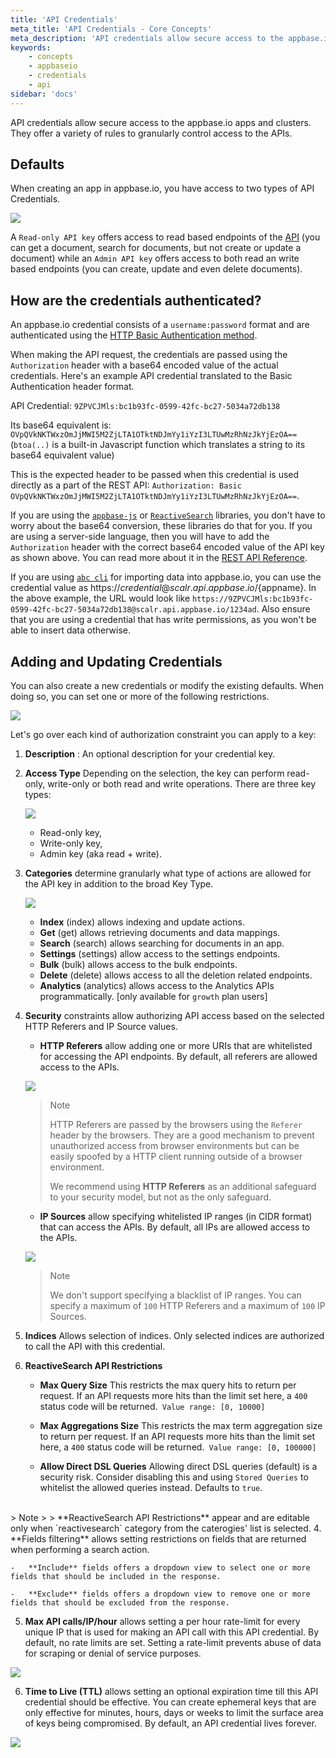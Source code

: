 ```yaml
---
title: 'API Credentials'
meta_title: 'API Credentials - Core Concepts'
meta_description: 'API credentials allow secure access to the appbase.io apps and clusters.'
keywords:
    - concepts
    - appbaseio
    - credentials
    - api
sidebar: 'docs'
---
```


API credentials allow secure access to the appbase.io apps and clusters. They offer a variety of rules to granularly control access to the APIs.

## Defaults

When creating an app in appbase.io, you have access to two types of API Credentials.

![](https://i.imgur.com/hkMdS7u.png)

A `Read-only API key` offers access to read based endpoints of the [API](https://rest.appbase.io) (you can get a document, search for documents, but not create or update a document) while an `Admin API key` offers access to both read an write based endpoints (you can create, update and even delete documents).

## How are the credentials authenticated?

An appbase.io credential consists of a `username:password` format and are authenticated using the [HTTP Basic Authentication method](https://en.wikipedia.org/wiki/Basic_access_authentication).

When making the API request, the credentials are passed using the `Authorization` header with a base64 encoded value of the actual credentials. Here's an example API credential translated to the Basic Authentication header format.

API Credential: `9ZPVCJMls:bc1b93fc-0599-42fc-bc27-5034a72db138`

Its base64 equivalent is: `OVpQVkNKTWxzOmJjMWI5M2ZjLTA1OTktNDJmYy1iYzI3LTUwMzRhNzJkYjEzOA==` (`btoa(..)` is a built-in Javascript function which translates a string to its base64 equivalent value)

This is the expected header to be passed when this credential is used directly as a part of the REST API: `Authorization: Basic OVpQVkNKTWxzOmJjMWI5M2ZjLTA1OTktNDJmYy1iYzI3LTUwMzRhNzJkYjEzOA==`.

If you are using the [`appbase-js`](/api/javascript/quickstart/) or [`ReactiveSearch`](/docs/reactivesearch/v3/overview/quickstart/) libraries, you don't have to worry about the base64 conversion, these libraries do that for you. If you are using a server-side language, then you will have to add the `Authorization` header with the correct base64 encoded value of the API key as shown above. You can read more about it in the [REST API Reference](https://rest.appbase.io/#authentication).

If you are using [`abc cli`](https://github.com/appbaseio/abc) for importing data into appbase.io, you can use the credential value as https://${credential}@scalr.api.appbase.io/${appname}. In the above example, the URL would look like `https://9ZPVCJMls:bc1b93fc-0599-42fc-bc27-5034a72db138@scalr.api.appbase.io/1234ad`. Also ensure that you are using a credential that has write permissions, as you won't be able to insert data otherwise.

## Adding and Updating Credentials

You can also create a new credentials or modify the existing defaults. When doing so, you can set one or more of the following restrictions.

![](https://i.imgur.com/Gnt1fL7.png)

Let's go over each kind of authorization constraint you can apply to a key:

1. **Description** : An optional description for your credential key.

1. **Access Type** Depending on the selection, the key can perform read-only, write-only or both read and write operations. There are three key types:

    ![](https://i.imgur.com/9IVZjIJ.png)

    - Read-only key,
    - Write-only key,
    - Admin key (aka read + write).

2. **Categories** determine granularly what type of actions are allowed for the API key in addition to the broad Key Type.

    ![](https://i.imgur.com/GadZaQZ.png)

    - **Index** (index) allows indexing and update actions.
    - **Get** (get) allows retrieving documents and data mappings.
    - **Search** (search) allows searching for documents in an app.
    - **Settings** (settings) allow access to the settings endpoints.
    - **Bulk** (bulk) allows access to the bulk endpoints.
    - **Delete** (delete) allows access to all the deletion related endpoints.
    - **Analytics** (analytics) allows access to the Analytics APIs programmatically. [only available for `growth` plan users]

3.  **Security** constraints allow authorizing API access based on the selected HTTP Referers and IP Source values.

    -   **HTTP Referers** allow adding one or more URIs that are whitelisted for accessing the API endpoints. By default, all referers are allowed access to the APIs.

    ![](https://i.imgur.com/lJjUAUT.png)

    > Note <i class="fa fa-info-circle"></i>
    >
    > HTTP Referers are passed by the browsers using the `Referer` header by the browsers. They are a good mechanism to prevent unauthorized access from browser environments but can be easily spoofed by a HTTP client running outside of a browser environment.
    >
    > We recommend using **HTTP Referers** as an additional safeguard to your security model, but not as the only safeguard.

    -   **IP Sources** allow specifying whitelisted IP ranges (in CIDR format) that can access the APIs. By default, all IPs are allowed access to the APIs.

    ![](https://i.imgur.com/7iEZzsj.png)

    > Note <i class="fa fa-info-circle"></i>
    >
    > We don't support specifying a blacklist of IP ranges. You can specify a maximum of `100` HTTP Referers and a maximum of `100` IP Sources.

5. **Indices** Allows selection of indices. Only selected indices are authorized to call the API with this credential.

6. **ReactiveSearch API Restrictions** 

    - **Max Query Size** This restricts the max query hits to return per request. If an API requests more hits than the limit set here, a `400` status code will be returned.` Value range: [0, 10000]`
    
    - **Max Aggregations Size** This restricts the max term aggregation size to return per request. If an API requests more hits than the limit set here, a `400` status code will be returned.` Value range: [0, 100000]`

    - **Allow Direct DSL Queries** Allowing direct DSL queries (default) is a security risk. Consider disabling this and using `Stored Queries` to whitelist the allowed queries instead. Defaults to `true`.  
  <br>
    > Note <i class="fa fa-info-circle"></i>
    >
    > **ReactiveSearch API Restrictions** appear and are editable only when `reactivesearch` category from the caterogies' list is selected.
4.  **Fields filtering** allows setting restrictions on fields that are returned when performing a search action.

    -   **Include** fields offers a dropdown view to select one or more fields that should be included in the response.

    -   **Exclude** fields offers a dropdown view to remove one or more fields that should be excluded from the response.

5.  **Max API calls/IP/hour** allows setting a per hour rate-limit for every unique IP that is used for making an API call with this API credential. By default, no rate limits are set. Setting a rate-limit prevents abuse of data for scraping or denial of service purposes.

![](https://i.imgur.com/vt8NUmx.png)

6. **Time to Live (TTL)** allows setting an optional expiration time till this API credential should be effective. You can create ephemeral keys that are only effective for minutes, hours, days or weeks to limit the surface area of keys being compromised. By default, an API credential lives forever.

![](https://i.imgur.com/QXpdEhH.png)
